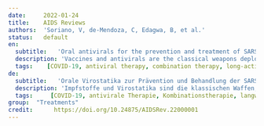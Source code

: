 ```yaml
---
date:     2022-01-24
title:    AIDS Reviews 
authors:  'Soriano, V, de-Mendoza, C, Edagwa, B, et al.'
status:   default
en:
  subtitle:   'Oral antivirals for the prevention and treatment of SARS-CoV-2 infection'
  description: 'Vaccines and antivirals are the classical weapons deployed to contain, prevent, and treat life-threatening viral illnesses. Specifically, for SARS-CoV-2 infection, vaccines protect against severe COVID-19 disease manifestations and complications. However, waning immunity and emergence of vaccine escape mutants remains a growing threat. This is highlighted by the current surge of the omicron COVID-19 variant. Thus, there is a race to find treatment alternatives. We contend that oral small molecule antivirals that halt SARSCoV- 2 infection are essential. Compared to currently available monoclonal antibodies and remdesivir, where parenteral administration is required, oral antivirals offer treatments in an outpatient setting with dissemination available on a larger scale. In response to this need at 2021’s end, regulatory agencies provided emergency use authorization for both molnupiravir and nirmatrelvir. These medicines act on the viral polymerase and protease, respectively. Each is given for 5 days and can reduce disease progression by 30% and 89%, respectively. The advent of additional oral antivirals, the assessment of combination therapies, the formulation of extended-release medications, and their benefit for both early treatment and prophylaxis will likely transform the landscape of the COVID-19 pandemic.'
  tags:    [COVID-19, antiviral therapy, combination therapy, long-acting antivirals, Molnupiravir, mutagenesis, Nirmatrelvir, oral Remdesivir, prophylaxis, protease inhibitors, SARS-CoV-2]
de: 
  subtitle:   'Orale Virostatika zur Prävention und Behandlung der SARS-CoV-2-Infektion'
  description: 'Impfstoffe und Virostatika sind die klassischen Waffen, die zur Eindämmung, Vorbeugung und Behandlung lebensbedrohlicher Viruserkrankungen eingesetzt werden. Speziell bei der SARS-CoV-2-Infektion schützen Impfstoffe vor schweren COVID-19-Krankheitsmanifestationen und Komplikationen. Die nachlassende Immunität und das Auftreten von Impfstoff-Escape-Mutanten stellen jedoch eine wachsende Bedrohung dar. Dies wird durch die derzeitige Zunahme der omicron COVID-19-Variante unterstrichen. Die Suche nach Behandlungsalternativen ist daher ein Wettlauf. Wir sind der Meinung, dass orale niedermolekulare Virostatika, die die Infektion mit SARSCoV-2 stoppen, unerlässlich sind. Im Vergleich zu den derzeit verfügbaren monoklonalen Antikörpern und Remdesivir, bei denen eine parenterale Verabreichung erforderlich ist, bieten orale Virostatika die Möglichkeit einer ambulanten Behandlung, wobei die Verbreitung in größerem Umfang möglich ist. Als Reaktion auf diesen Bedarf haben die Regulierungsbehörden Ende 2021 die Notfallzulassung für Molnupiravir und Nirmatrelvir erteilt. Diese Medikamente wirken auf die virale Polymerase bzw. Protease. Sie werden jeweils 5 Tage lang verabreicht und können das Fortschreiten der Krankheit um 30 % bzw. 89 % reduzieren. Das Aufkommen weiterer oraler Virostatika, die Bewertung von Kombinationstherapien, die Formulierung von Medikamenten mit verlängerter Wirkstofffreisetzung und ihr Nutzen sowohl für die Frühbehandlung als auch für die Prophylaxe werden die Landschaft der COVID-19-Pandemie wahrscheinlich verändern.'
  tags:     [COVID-19, antivirale Therapie, Kombinationstherapie, langwirksame Virostatika, Molnupiravir, Mutagenese, Nirmatrelvir, orales Remdesivir, Prophylaxe, Proteasehemmer, SARS-CoV-2]
group:  "Treatments"
credit:      https://doi.org/10.24875/AIDSRev.22000001
---
```

